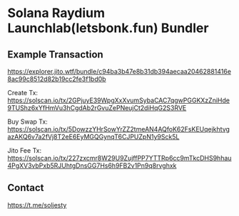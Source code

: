 # Solana Raydium Launchlab(letsbonk.fun) Bundler
## Example Transaction
https://explorer.jito.wtf/bundle/c94ba3b47e8b31db394aecaa20462881416e8ac99c8512d82b19cc2fe3f1bd0b

Create Tx: https://solscan.io/tx/2GPjuyE39WpgXxXvumSybaCAC7qgwPGGKXzZniHde9TUShz6xYfHmVu3hCgdAb2rGvuZePNeujCt2diHqG2S3RVE

Buy Swap Tx: https://solscan.io/tx/5DowzzYHrSowYrZZ2tmeAN4AQfoK62FsKEUqejkhtvgazAKQ6v7a2fVj8T2eE6EyMGQGynqT6CJPUZpN1y9Sck5L

Jito Fee Tx: https://solscan.io/tx/227zxcmr8W29U9ZujffPP7YTTRp6cc9mTkcDHS9hhau4PgXV3vbPxb5RJUhtgDnsGG7Hs6h9FB2v1Pn9q8rvghxk

## Contact
https://t.me/soljesty

